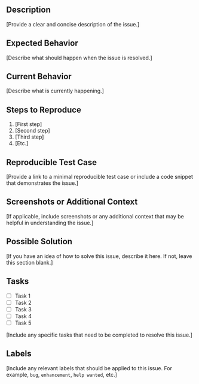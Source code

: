 ## Description

[Provide a clear and concise description of the issue.]

## Expected Behavior

[Describe what should happen when the issue is resolved.]

## Current Behavior

[Describe what is currently happening.]

## Steps to Reproduce

1. [First step]
2. [Second step]
3. [Third step]
4. [Etc.]

## Reproducible Test Case

[Provide a link to a minimal reproducible test case or include a code snippet that demonstrates the issue.]

## Screenshots or Additional Context

[If applicable, include screenshots or any additional context that may be helpful in understanding the issue.]

## Possible Solution

[If you have an idea of how to solve this issue, describe it here. If not, leave this section blank.]

## Tasks

- [ ] Task 1
- [ ] Task 2
- [ ] Task 3
- [ ] Task 4
- [ ] Task 5

[Include any specific tasks that need to be completed to resolve this issue.]

## Labels

[Include any relevant labels that should be applied to this issue. For example, `bug`, `enhancement`, `help wanted`, etc.]
